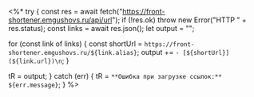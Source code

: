 <%*
try {
  const res = await fetch("https://front-shortener.emgushovs.ru/api/url");
  if (!res.ok) throw new Error("HTTP " + res.status);
  const links = await res.json();
  let output = "";

  for (const link of links) {
    const shortUrl = `https://front-shortener.emgushovs.ru/${link.alias}`;
    output += `- [${shortUrl}](${link.url})\n`;
  }

  tR = output;
} catch (err) {
  tR = `**Ошибка при загрузке ссылок:** ${err.message}`;
}
%>